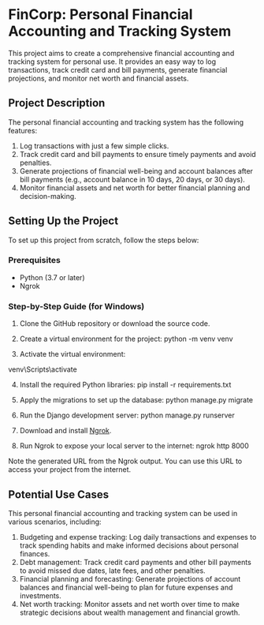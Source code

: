 # FinCorp: Personal Financial Accounting and Tracking System

This project aims to create a comprehensive financial accounting and tracking system for personal use. It provides an easy way to log transactions, track credit card and bill payments, generate financial projections, and monitor net worth and financial assets.

## Project Description

The personal financial accounting and tracking system has the following features:

1. Log transactions with just a few simple clicks.
2. Track credit card and bill payments to ensure timely payments and avoid penalties.
3. Generate projections of financial well-being and account balances after bill payments (e.g., account balance in 10 days, 20 days, or 30 days).
4. Monitor financial assets and net worth for better financial planning and decision-making.

## Setting Up the Project

To set up this project from scratch, follow the steps below:

### Prerequisites

- Python (3.7 or later)
- Ngrok

### Step-by-Step Guide (for Windows)

1. Clone the GitHub repository or download the source code.
2. Create a virtual environment for the project:
python -m venv venv

3. Activate the virtual environment:

venv\Scripts\activate

4. Install the required Python libraries:
pip install -r requirements.txt

5. Apply the migrations to set up the database:
python manage.py migrate

6. Run the Django development server:
python manage.py runserver

7. Download and install [Ngrok](https://ngrok.com/download).
8. Run Ngrok to expose your local server to the internet:
ngrok http 8000

Note the generated URL from the Ngrok output. You can use this URL to access your project from the internet.

## Potential Use Cases

This personal financial accounting and tracking system can be used in various scenarios, including:

1. Budgeting and expense tracking: Log daily transactions and expenses to track spending habits and make informed decisions about personal finances.
2. Debt management: Track credit card payments and other bill payments to avoid missed due dates, late fees, and other penalties.
3. Financial planning and forecasting: Generate projections of account balances and financial well-being to plan for future expenses and investments.
4. Net worth tracking: Monitor assets and net worth over time to make strategic decisions about wealth management and financial growth.